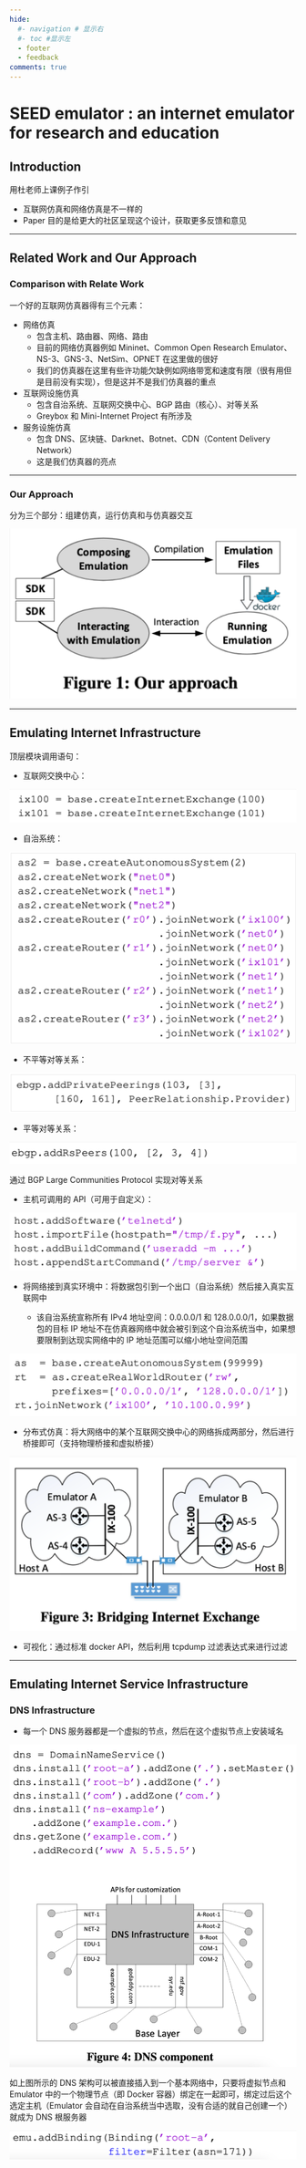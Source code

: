 ```yaml
---
hide:
  #- navigation # 显示右
  #- toc #显示左
  - footer
  - feedback
comments: true
---  
```


# SEED emulator : an internet emulator for research and education

## Introduction

用杜老师上课例子作引

- 互联网仿真和网络仿真是不一样的
- Paper 目的是给更大的社区呈现这个设计，获取更多反馈和意见
* * *
## Related Work and Our Approach

### Comparison with Relate Work

一个好的互联网仿真器得有三个元素：

- 网络仿真
    - 包含主机、路由器、网络、路由
    - 目前的网络仿真器例如 Mininet、Common Open Research Emulator、NS-3、GNS-3、NetSim、OPNET 在这里做的很好
    - 我们的仿真器在这里有些许功能欠缺例如网络带宽和速度有限（很有用但是目前没有实现），但是这并不是我们仿真器的重点
- 互联网设施仿真
    - 包含自治系统、互联网交换中心、BGP 路由（核心）、对等关系
    - Greybox 和 Mini-Internet Project 有所涉及
- 服务设施仿真
    - 包含 DNS、区块链、Darknet、Botnet、CDN（Content Delivery Network）
    - 这是我们仿真器的亮点
* * *
### Our Approach

分为三个部分：组建仿真，运行仿真和与仿真器交互

![](../../../../assets/Pasted%20image%2020250713111350.png)
* * *
## Emulating Internet Infrastructure

顶层模块调用语句：

- 互联网交换中心：

![](../../../../assets/Pasted%20image%2020250713111404.png)

- 自治系统：

![](../../../../assets/Pasted%20image%2020250713111417.png)

- 不平等对等关系：

![](../../../../assets/Pasted%20image%2020250713111430.png)

- 平等对等关系：

![](../../../../assets/Pasted%20image%2020250713111439.png)

通过 BGP Large Communities Protocol 实现对等关系

- 主机可调用的 API（可用于自定义）：

![](../../../../assets/Pasted%20image%2020250713111449.png)

- 将网络接到真实环境中：将数据包引到一个出口（自治系统）然后接入真实互联网中
    
    - 该自治系统宣称所有 IPv4 地址空间：0.0.0.0/1 和 128.0.0.0/1，如果数据包的目标 IP 地址不在仿真器网络中就会被引到这个自治系统当中，如果想要限制到达现实网络中的 IP 地址范围可以缩小地址空间范围

![](../../../../assets/Pasted%20image%2020250713111458.png)

- 分布式仿真：将大网络中的某个互联网交换中心的网络拆成两部分，然后进行桥接即可（支持物理桥接和虚拟桥接）

![](../../../../assets/Pasted%20image%2020250713111507.png)

- 可视化：通过标准 docker API，然后利用 tcpdump 过滤表达式来进行过滤
* * *

## Emulating Internet Service Infrastructure

### DNS Infrastructure

- 每一个 DNS 服务器都是一个虚拟的节点，然后在这个虚拟节点上安装域名

![](../../../../assets/Pasted%20image%2020250713111524.png)

如上图所示的 DNS 架构可以被直接插入到一个基本网络中，只要将虚拟节点和 Emulator 中的一个物理节点（即 Docker 容器）绑定在一起即可，绑定过后这个选定主机（Emulator 会自动在自治系统当中选取，没有合适的就自己创建一个）就成为 DNS 根服务器

![](../../../../assets/Pasted%20image%2020250713111535.png)